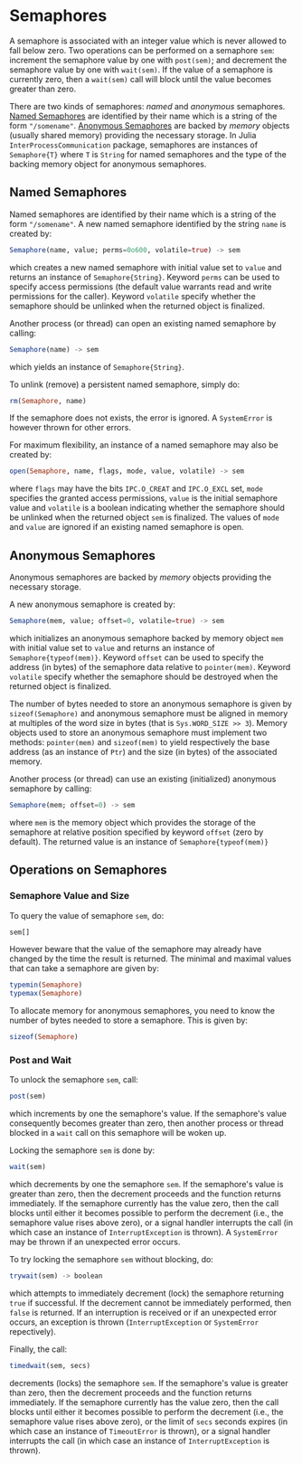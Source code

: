 # Semaphores

A semaphore is associated with an integer value which is never allowed to fall
below zero.  Two operations can be performed on a semaphore `sem`: increment
the semaphore value by one with `post(sem)`; and decrement the semaphore value
by one with `wait(sem)`.  If the value of a semaphore is currently zero, then a
`wait(sem)` call will block until the value becomes greater than zero.

There are two kinds of semaphores: *named* and *anonymous* semaphores.  [Named
Semaphores](@ref) are identified by their name which is a string of the form
`"/somename"`.  [Anonymous Semaphores](@ref) are backed by *memory* objects
(usually shared memory) providing the necessary storage.  In Julia
`InterProcessCommunication` package, semaphores are instances of `Semaphore{T}`
where `T` is `String` for named semaphores and the type of the backing memory
object for anonymous semaphores.


## Named Semaphores

Named semaphores are identified by their name which is a string of the form
`"/somename"`.  A new named semaphore identified by the string `name` is
created by:

```julia
Semaphore(name, value; perms=0o600, volatile=true) -> sem
```

which creates a new named semaphore with initial value set to `value` and
returns an instance of `Semaphore{String}`.  Keyword `perms` can be used to
specify access permissions (the default value warrants read and write
permissions for the caller).  Keyword `volatile` specify whether the semaphore
should be unlinked when the returned object is finalized.

Another process (or thread) can open an existing named semaphore by calling:

```julia
Semaphore(name) -> sem
```

which yields an instance of `Semaphore{String}`.

To unlink (remove) a persistent named semaphore, simply do:

```julia
rm(Semaphore, name)
```

If the semaphore does not exists, the error is ignored.  A `SystemError` is
however thrown for other errors.

For maximum flexibility, an instance of a named semaphore may also be created
by:

```julia
open(Semaphore, name, flags, mode, value, volatile) -> sem
```

where `flags` may have the bits `IPC.O_CREAT` and `IPC.O_EXCL` set, `mode`
specifies the granted access permissions, `value` is the initial semaphore
value and `volatile` is a boolean indicating whether the semaphore should be
unlinked when the returned object `sem` is finalized.  The values of `mode` and
`value` are ignored if an existing named semaphore is open.


## Anonymous Semaphores

Anonymous semaphores are backed by *memory* objects providing the necessary
storage.

A new anonymous semaphore is created by:

```julia
Semaphore(mem, value; offset=0, volatile=true) -> sem
```

which initializes an anonymous semaphore backed by memory object `mem` with
initial value set to `value` and returns an instance of
`Semaphore{typeof(mem)}`.  Keyword `offset` can be used to specify the address
(in bytes) of the semaphore data relative to `pointer(mem)`.  Keyword
`volatile` specify whether the semaphore should be destroyed when the returned
object is finalized.

The number of bytes needed to store an anonymous semaphore is given by
`sizeof(Semaphore)` and anonymous semaphore must be aligned in memory at
multiples of the word size in bytes (that is `Sys.WORD_SIZE >> 3`).  Memory
objects used to store an anonymous semaphore must implement two methods:
`pointer(mem)` and `sizeof(mem)` to yield respectively the base address (as an
instance of `Ptr`) and the size (in bytes) of the associated memory.

Another process (or thread) can use an existing (initialized) anonymous
semaphore by calling:

```julia
Semaphore(mem; offset=0) -> sem
```

where `mem` is the memory object which provides the storage of the semaphore at
relative position specified by keyword `offset` (zero by default).  The
returned value is an instance of `Semaphore{typeof(mem)}`


## Operations on Semaphores

### Semaphore Value and Size

To query the value of semaphore `sem`, do:

```julia
sem[]
```

However beware that the value of the semaphore may already have changed by the
time the result is returned.  The minimal and maximal values that can take a
semaphore are given by:

```julia
typemin(Semaphore)
typemax(Semaphore)
```

To allocate memory for anonymous semaphores, you need to know the number of
bytes needed to store a semaphore.  This is given by:

```julia
sizeof(Semaphore)
```


### Post and Wait

To unlock the semaphore `sem`, call:

```julia
post(sem)
```

which increments by one the semaphore's value.  If the semaphore's value
consequently becomes greater than zero, then another process or thread blocked
in a `wait` call on this semaphore will be woken up.

Locking the semaphore `sem` is done by:

```julia
wait(sem)
```

which decrements by one the semaphore `sem`.  If the semaphore's value is
greater than zero, then the decrement proceeds and the function returns
immediately.  If the semaphore currently has the value zero, then the call
blocks until either it becomes possible to perform the decrement (i.e., the
semaphore value rises above zero), or a signal handler interrupts the call (in
which case an instance of `InterruptException` is thrown).  A `SystemError` may
be thrown if an unexpected error occurs.

To try locking the semaphore `sem` without blocking, do:

```julia
trywait(sem) -> boolean
```

which attempts to immediately decrement (lock) the semaphore returning `true`
if successful.  If the decrement cannot be immediately performed, then `false`
is returned.  If an interruption is received or if an unexpected error occurs,
an exception is thrown (`InterruptException` or `SystemError` repectively).

Finally, the call:

```julia
timedwait(sem, secs)
```

decrements (locks) the semaphore `sem`.  If the semaphore's value is greater
than zero, then the decrement proceeds and the function returns immediately.
If the semaphore currently has the value zero, then the call blocks until
either it becomes possible to perform the decrement (i.e., the semaphore value
rises above zero), or the limit of `secs` seconds expires (in which case an
instance of `TimeoutError` is thrown), or a signal handler interrupts the call
(in which case an instance of `InterruptException` is thrown).
